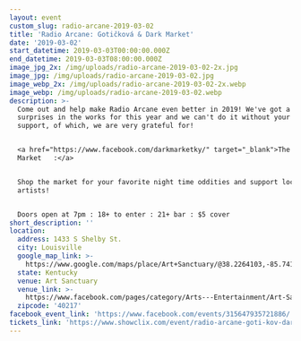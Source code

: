 ```yaml
---
layout: event
custom_slug: radio-arcane-2019-03-02
title: 'Radio Arcane: Gotičková & Dark Market'
date: '2019-03-02'
start_datetime: 2019-03-03T00:00:00.000Z
end_datetime: 2019-03-03T08:00:00.000Z
image_jpg_2x: /img/uploads/radio-arcane-2019-03-02-2x.jpg
image_jpg: /img/uploads/radio-arcane-2019-03-02.jpg
image_webp_2x: /img/uploads/radio-arcane-2019-03-02-2x.webp
image_webp: /img/uploads/radio-arcane-2019-03-02.webp
description: >-
  Come out and help make Radio Arcane even better in 2019! We've got a few
  surprises in the works for this year and we can't do it without your continued
  support, of which, we are very grateful for!


  <a href="https://www.facebook.com/darkmarketky/" target="_blank">The Dark
  Market   :</a>


  Shop the market for your favorite night time oddities and support local
  artists!


  Doors open at 7pm : 18+ to enter : 21+ bar : $5 cover
short_description: ''
location:
  address: 1433 S Shelby St.
  city: Louisville
  google_map_link: >-
    https://www.google.com/maps/place/Art+Sanctuary/@38.2264103,-85.7413458,15z/data=!4m2!3m1!1s0x0:0xe8b5fa85d9ebd15f?ved=2ahUKEwjD0efWu_rfAhVKhq0KHV-nAdMQ_BIwDnoECAEQCA
  state: Kentucky
  venue: Art Sanctuary
  venue_link: >-
    https://www.facebook.com/pages/category/Arts---Entertainment/Art-Sanctuary-122260903695/
  zipcode: '40217'
facebook_event_link: 'https://www.facebook.com/events/315647935721886/'
tickets_link: 'https://www.showclix.com/event/radio-arcane-goti-kov-dark-market'
---
```


